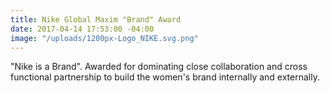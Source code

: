 ```yaml
---
title: Nike Global Maxim "Brand" Award
date: 2017-04-14 17:53:00 -04:00
image: "/uploads/1200px-Logo_NIKE.svg.png"
---
```


"Nike is a Brand". Awarded for dominating close collaboration and cross functional partnership to build the women's brand internally and externally. 